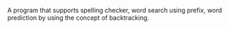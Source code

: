 A program that supports spelling checker, word search using prefix, word prediction by using the concept of
backtracking.
